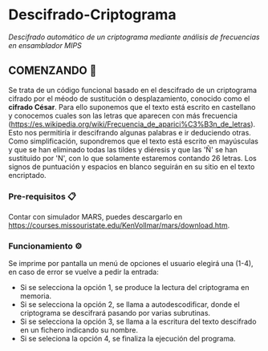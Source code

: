 # Descifrado-Criptograma
_Descifrado automático de  un criptograma mediante análisis de frecuencias en ensamblador MIPS_



## COMENZANDO 🚀
Se trata de un código funcional basado en el descifrado de un criptograma cifrado por el méodo de sustitución o desplazamiento, conocido como el **cifrado César**. Para ello suponemos que el texto está escrito en castellano y conocemos cuales son las letras que aparecen con más frecuencia (https://es.wikipedia.org/wiki/Frecuencia_de_aparici%C3%B3n_de_letras). Esto nos permitiría ir descifrando algunas palabras e ir deduciendo otras. Como simplificación, supondremos que el texto está escrito en mayúsculas y que se han eliminado todas las tildes y diéresis y que las 'Ñ' se han sustituido por 'N', con lo que solamente estaremos contando 26 letras. Los signos de puntuación y espacios en blanco seguirán en su sitio en el texto encriptado.

### Pre-requisitos 📋
Contar con simulador MARS, puedes descargarlo en https://courses.missouristate.edu/KenVollmar/mars/download.htm.


### Funcionamiento ⚙️
Se imprime por pantalla un menú de opciones el usuario elegirá una (1-4), en caso de error se vuelve a pedir la entrada:
- Si se selecciona la opción 1, se produce la  lectura del criptograma en memoria.
- Si se selecciona la opción 2, se llama a autodescodificar, donde el criptograma se descifrará pasando por varias subrutinas.
- Si se selecciona la opción 3, se llama a la escritura del texto descifrado en un fichero indicando su nombre.
- Si se seleciona la opción 4, se finaliza la  ejecución del programa.
